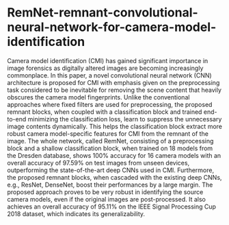 # RemNet-remnant-convolutional-neural-network-for-camera-model-identification

Camera model identification (CMI) has gained significant importance in image forensics as digitally altered images are becoming increasingly commonplace. In this paper, a novel convolutional neural network (CNN) architecture is proposed for CMI with emphasis given on the preprocessing task considered to be inevitable for removing the scene content that heavily obscures the camera model fingerprints. Unlike the conventional approaches where fixed filters are used for preprocessing, the proposed remnant blocks, when coupled with a classification block and trained end-to-end minimizing the classification loss, learn to suppress the unnecessary image contents dynamically. This helps the classification block extract more robust camera model-specific features for CMI from the remnant of the image. The whole network, called RemNet, consisting of a preprocessing block and a shallow classification block, when trained on 18 models from the Dresden database, shows 100% accuracy for 16 camera models with an overall accuracy of 97.59% on test images from unseen devices, outperforming the state-of-the-art deep CNNs used in CMI. Furthermore, the proposed remnant blocks, when cascaded with the existing deep CNNs, e.g., ResNet, DenseNet, boost their performances by a large margin. The proposed approach proves to be very robust in identifying the source camera models, even if the original images are post-processed. It also achieves an overall accuracy of 95.11% on the IEEE Signal Processing Cup 2018 dataset, which indicates its generalizability.
